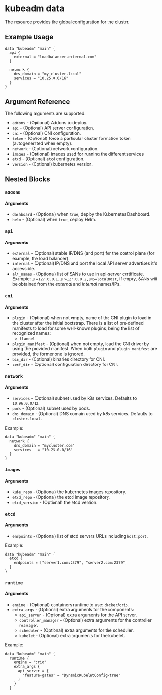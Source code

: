 # kubeadm data

The resource provides the global configuration for the cluster.

## Example Usage

```hcl
data "kubeadm" "main" {
  api {
    external = "loadbalancer.external.com"
  }
  
  network {
    dns_domain = "my_cluster.local"  
    services = "10.25.0.0/16"
  }
}
```

## Argument Reference

The following arguments are supported:

* `addons` - (Optional) Addons to deploy.
* `api` - (Optional) API server configuration.
* `cni` - (Optional) CNI configuration.
* `token` - (Optional) force a particular cluster formation
token (autogenerated when empty).
* `network` - (Optional) network configuration.
* `images`  - (Optional) images used for running the different services.
* `etcd`  - (Optional) `etcd` configuration.
* `version`  - (Optional) kubernetes version.

## Nested Blocks

### `addons`

#### Arguments

* `dashboard` - (Optional) when `true`, deploy the Kubernetes Dashboard.
* `helm` - (Optional) when `true`, deploy Helm.

### `api`

#### Arguments

* `external` - (Optional) stable IP/DNS (and port) for the control plane (for example, the load balancer).
* `internal` - (Optional) IP/DNS and port the local API server advertises it's accessible.
* `alt_names` - (Optional) list of SANs to use in api-server certificate. Example: `IP=127.0.0.1,IP=127.0.0.2,DNS=localhost`, If empty, SANs will be obtained from the _external_ and _internal_ names/IPs.

### `cni`

#### Arguments

* `plugin` - (Optional) when not empty, name of the CNI plugin to load in the
cluster after the initial bootstrap. There is a list of pre-defined manifests
to load for some well-known plugins, being the list of recognized names:
  * `flannel`
* `plugin_manifest`  - (Optional) when not empty, load the CNI driver by using
the provided manifest. When both `plugin` and `plugin_manifest` are provided,
the former one is ignored.
* `bin_dir` - (Optional) binaries directory for CNI.
* `conf_dir` - (Optional) configuration directory for CNI.

### `network`

#### Arguments

* `services` - (Optional) subnet used by k8s services. Defaults to `10.96.0.0/12`.
* `pods` - (Optional) subnet used by pods.
* `dns_domain` - (Optional) DNS domain used by k8s services. Defaults to `cluster.local`.

Example:
```hcl
data "kubeadm" "main" {
  network {
    dns_domain = "mycluster.com"
    services   = "10.25.0.0/16"
  }
}
```

### `images`

#### Arguments

* `kube_repo` - (Optional) the kubernetes images repository.
* `etcd_repo` - (Optional) the etcd image repository.
* `etcd_version` - (Optional) the etcd version.

### `etcd`

#### Arguments

* `endpoints` - (Optional) list of etcd servers URLs including `host:port`.

Example:
```hcl
data "kubeadm" "main" {
  etcd {
    endpoints = ["server1.com:2379", "server2.com:2379"]
  }
}
```

### `runtime`

#### Arguments

* `engine` - (Optional) containers runtime to use: `docker`/`crio`.
* `extra_args` - (Optional) extra arguments for the components:
  * `api_server` - (Optional) extra arguments for the API server.
  * `controller_manager` - (Optional) extra arguments for the controller manager.
  * `scheduler` - (Optional) extra arguments for the scheduler.
  * `kubelet` - (Optional) extra arguments for the kubelet.

Example:
```hcl
data "kubeadm" "main" {
  runtime {
    engine = "crio"
    extra_args {
      api_server = {
        "feature-gates" = "DynamicKubeletConfig=true"
      }
    }
  }
```

